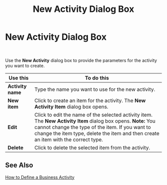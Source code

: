 ﻿---
title: New Activity Dialog Box
TOCTitle: New Activity Dialog Box
ms:assetid: 42de723e-df2b-4639-b2ba-8c6d5d54b40e
ms:mtpsurl: https://msdn.microsoft.com/library/Aa559811(v=BTS.80)
ms:contentKeyID: 51527634
ms.date: 08/30/2017
mtps_version: v=BTS.80
f1_keywords:
- bts06.bam.workbook.newactivity
---

# New Activity Dialog Box

 

Use the **New Activity** dialog box to provide the parameters for the activity you want to create.

<table>
<thead>
<tr class="header">
<th>Use this</th>
<th>To do this</th>
</tr>
</thead>
<tbody>
<tr class="odd">
<td><strong>Activity name</strong></td>
<td>Type the name you want to use for the new activity.</td>
</tr>
<tr class="even">
<td><strong>New item</strong></td>
<td>Click to create an item for the activity. The <strong>New Activity Item</strong> dialog box opens.</td>
</tr>
<tr class="odd">
<td><strong>Edit</strong></td>
<td>Click to edit the name of the selected activity item. The <strong>New Activity Item</strong> dialog box opens. <strong>Note:</strong> You cannot change the type of the item. If you want to change the item type, delete the item and then create an item with the correct type.</td>
</tr>
<tr class="even">
<td><strong>Delete</strong></td>
<td>Click to delete the selected item from the activity.</td>
</tr>
</tbody>
</table>


## See Also

[How to Define a Business Activity](https://msdn.microsoft.com/library/aa559463\(v=bts.80\))

